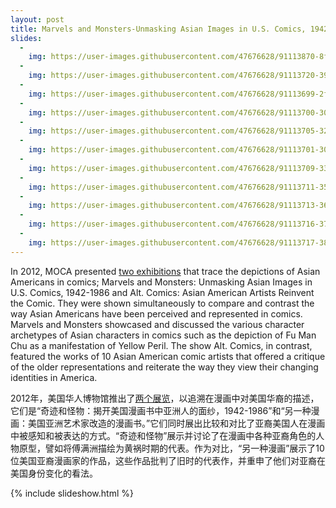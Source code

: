 ```yaml
---
layout: post
title: Marvels and Monsters-Unmasking Asian Images in U.S. Comics, 1942-1986 and Alt. Comics-Asian American Artists Reinvent the Comic, 2012
slides:
  -
    img: https://user-images.githubusercontent.com/47676628/91113870-8f0f3000-e654-11ea-8164-b01a0b70af0d.jpg
  -
    img: https://user-images.githubusercontent.com/47676628/91113720-393a8800-e654-11ea-9e08-6c7c5d4780b5.jpg
  -
    img: https://user-images.githubusercontent.com/47676628/91113699-2f188980-e654-11ea-8e39-ffb2c6f12bdf.jpg
  -
    img: https://user-images.githubusercontent.com/47676628/91113700-3049b680-e654-11ea-8f9e-7e0b40f4ae0c.jpg
  -
    img: https://user-images.githubusercontent.com/47676628/91113705-32137a00-e654-11ea-855a-61e79a0ebb2c.jpg
  -
    img: https://user-images.githubusercontent.com/47676628/91113701-30e24d00-e654-11ea-8677-57c74bafe400.jpg
  -
    img: https://user-images.githubusercontent.com/47676628/91113709-33dd3d80-e654-11ea-982f-bc3a54afccea.jpg
  -
    img: https://user-images.githubusercontent.com/47676628/91113711-350e6a80-e654-11ea-80f7-5031fa488be8.jpg
  -
    img: https://user-images.githubusercontent.com/47676628/91113713-363f9780-e654-11ea-9f2a-d76f360d4ef2.jpg
  -
    img: https://user-images.githubusercontent.com/47676628/91113716-3770c480-e654-11ea-88f5-a090f033607f.jpg
  -
    img: https://user-images.githubusercontent.com/47676628/91113717-38a1f180-e654-11ea-9002-debf13cbc85f.jpg
---
```


In 2012, MOCA presented [two exhibitions](http://www.mocanyc.org/exhibitions/past/marvels_and_monsters_and_altcomics) that trace the depictions of Asian Americans in comics;  Marvels and Monsters: Unmasking Asian Images in U.S. Comics, 1942-1986 and Alt. Comics: Asian American Artists Reinvent the Comic.  They were shown simultaneously to compare and contrast the way Asian Americans have been perceived and represented in comics.  Marvels and Monsters showcased and discussed the various character archetypes of Asian characters in comics such as the depiction of Fu Man Chu as a manifestation of Yellow Peril. The show Alt. Comics, in contrast, featured the works of 10 Asian American comic artists that offered a critique of the older representations and reiterate the way they view their changing identities in America.

2012年，美国华人博物馆推出了[两个展览](http://www.mocanyc.org/exhibitions/past/marvels_and_monsters_and_altcomics)，以追溯在漫画中对美国华裔的描述，它们是“奇迹和怪物：揭开美国漫画书中亚洲人的面纱，1942-1986”和“另一种漫画：美国亚洲艺术家改造的漫画书。”它们同时展出比较和对比了亚裔美国人在漫画中被感知和被表达的方式。“奇迹和怪物”展示并讨论了在漫画中各种亚裔角色的人物原型，譬如将傅满洲描绘为黄祸时期的代表。作为对比，“另一种漫画”展示了10位美国亚裔漫画家的作品，这些作品批判了旧时的代表作，并重申了他们对亚裔在美国身份变化的看法。

{% include slideshow.html %}
